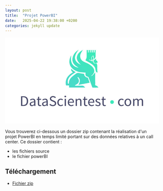 ```yaml
---
layout: post
title:  "Projet PowerBI"
date:   2025-04-22 19:38:00 +0200
categories: jekyll update
---
```


![Datascientest](/img/datascientest.jpg)

Vous trouverez ci-dessous un dossier zip contenant la réalisation d'un projet PowerBI en temps limité portant sur des données relatives à un call center.
Ce dossier contient :
* les fichiers source
* le fichier powerBI

## Téléchargement

* [Fichier zip](/files/call_claudon_da-oct24_1.zip)